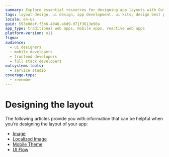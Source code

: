 ```yaml
---
summary: Explore essential resources for designing app layouts with OutSystems 11 (O11), including guides on images, localized images, mobile themes, and UI flows.
tags: layout design, ui design, app development, ui kits, design best practices
locale: en-us
guid: 593e0def-f3b6-4046-a6d9-d71f3613e90a
app_type: traditional web apps, mobile apps, reactive web apps
platform-version: o11
figma:
audience:
  - ui designers
  - mobile developers
  - frontend developers
  - full stack developers
outsystems-tools:
  - service studio
coverage-type:
  - remember
---
```


# Designing the layout

The following articles provide you with information that can be helpful when you’re designing the layout of your app:

* [Image](../lang/auto/class-image.md)
* [Localized Image](../lang/auto/class-localized-image.md)
* [Mobile Theme](../lang/auto/class-mobile-theme.md)
* [UI Flow](../lang/auto/class-ui-flow.md)
